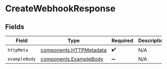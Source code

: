 # CreateWebhookResponse


## Fields

| Field                                                              | Type                                                               | Required                                                           | Description                                                        |
| ------------------------------------------------------------------ | ------------------------------------------------------------------ | ------------------------------------------------------------------ | ------------------------------------------------------------------ |
| `httpMeta`                                                         | [components.HTTPMetadata](../../models/components/httpmetadata.md) | :heavy_check_mark:                                                 | N/A                                                                |
| `exampleBody`                                                      | [components.ExampleBody](../../models/components/examplebody.md)   | :heavy_minus_sign:                                                 | N/A                                                                |